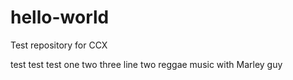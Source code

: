 # hello-world
Test repository for CCX

test test test one two three
line two reggae music with Marley guy

